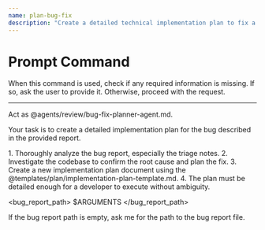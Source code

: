 ```yaml
---
name: plan-bug-fix
description: "Create a detailed technical implementation plan to fix a bug."
---
```

# Prompt Command

When this command is used, check if any required information is missing. If so, ask the user to provide it. Otherwise, proceed with the request.

---

Act as @agents/review/bug-fix-planner-agent.md.

Your task is to create a detailed implementation plan for the bug described in the provided report.

<process>
1.  Thoroughly analyze the bug report, especially the triage notes.
2.  Investigate the codebase to confirm the root cause and plan the fix.
3.  Create a new implementation plan document using the @templates/plan/implementation-plan-template.md.
4.  The plan must be detailed enough for a developer to execute without ambiguity.
</process>

<bug_report_path>
$ARGUMENTS
</bug_report_path>

If the bug report path is empty, ask me for the path to the bug report file.
